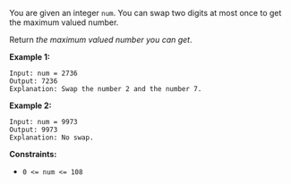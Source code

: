 You are given an integer `num`. You can swap two digits at most once to get
the maximum valued number.

Return _the maximum valued number you can get_.



**Example 1:**

    
    
    Input: num = 2736
    Output: 7236
    Explanation: Swap the number 2 and the number 7.
    

**Example 2:**

    
    
    Input: num = 9973
    Output: 9973
    Explanation: No swap.
    



**Constraints:**

  * `0 <= num <= 108`

